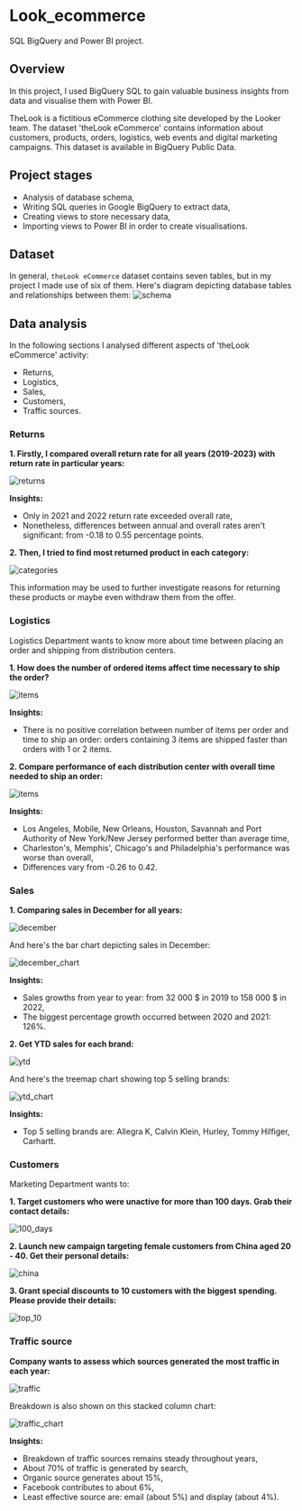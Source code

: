 # Look_ecommerce
SQL BigQuery and Power BI project.

## Overview
In this project, I used BigQuery SQL to gain valuable business insights from data and visualise them with Power BI.

TheLook is a fictitious eCommerce clothing site developed by the Looker team. The dataset 'theLook eCommerce' contains information about customers, products, orders, logistics, web events and digital marketing campaigns. This dataset is available in BigQuery Public Data.

## Project stages
- Analysis of database schema,
- Writing SQL queries in Google BigQuery to extract data,
- Creating views to store necessary data,
- Importing views to Power BI in order to create visualisations.

## Dataset
In general, `theLook eCommerce` dataset contains seven tables, but in my project I made use of six of them.
Here's diagram depicting database tables and relationships between them:
![schema](images/schema_diagram.png)

## Data analysis 
In the following sections I analysed different aspects of 'theLook eCommerce' activity: 
- Returns,
- Logistics,
- Sales,
- Customers,
- Traffic sources.

### Returns
**1. Firstly, I compared overall return rate for all years (2019-2023) with return rate in particular years:**
   
![returns](images/return_rates_copy.png)

**Insights:**
- Only in 2021 and 2022 return rate exceeded overall rate,
- Nonetheless, differences between annual and overall rates aren't significant: from -0.18 to 0.55 percentage points.

**2. Then, I tried to find most returned product in each category:**

![categories](images/returns_categories.png)

This information may be used to further investigate reasons for returning these products or maybe even withdraw them from the offer.

### Logistics
Logistics Department wants to know more about time between placing an order and shipping from distribution centers.

**1. How does the number of ordered items affect time necessary to ship the order?**

![items](images/num_items_copy.png)

**Insights:**
- There is no positive correlation between number of items per order and time to ship an order: orders containing 3 items are shipped faster than orders with 1 or 2 items.

**2. Compare performance of each distribution center with overall time needed to ship an order:**

![items](images/dc_time_copy.png)

**Insights:**
- Los Angeles, Mobile, New Orleans, Houston, Savannah and Port Authority of New York/New Jersey performed better than average time,
- Charleston's, Memphis', Chicago's and Philadelphia's performance was worse than overall,
- Differences vary from -0.26 to 0.42.

### Sales
**1. Comparing sales in December for all years:**

![december](images/december_sales_copy.png)

And here's the bar chart depicting sales in December:

![december_chart](images/sales_december_chart.png)

**Insights:**
- Sales growths from year to year: from 32 000 $ in 2019 to 158 000 $ in 2022,
- The biggest percentage growth occurred between 2020 and 2021: 126%.

 **2. Get YTD sales for each brand:**

 ![ytd](images/sales_ytd_copy.png)

 And here's the treemap chart showing top 5 selling brands:

  ![ytd_chart](images/top_5_brands_chart.png)
    
 **Insights:**
 - Top 5 selling brands are: Allegra K, Calvin Klein, Hurley, Tommy Hilfiger, Carhartt. 

### Customers
Marketing Department wants to:

**1. Target customers who were unactive for more than 100 days. Grab their contact details:**

![100_days](images/100_days_copy.png)

**2. Launch new campaign targeting female customers from China aged 20 - 40. Get their personal details:**

![china](images/china_copy.png)

**3. Grant special discounts to 10 customers with the biggest spending. Please provide their details:**

![top_10](images/top_10_users_copy.png)

### Traffic source
**Company wants to assess which sources generated the most traffic in each year:**

![traffic](images/traffic_sources_copy.png)

Breakdown is also shown on this stacked column chart:

![traffic_chart](images/traffic_sources_chart.png)

 **Insights:**
 - Breakdown of traffic sources remains steady throughout years,
 - About 70% of traffic is generated by search,
 - Organic source generates about 15%,
 - Facebook contributes to about 6%,
 - Least effective source are: email (about 5%) and display (about 4%).
